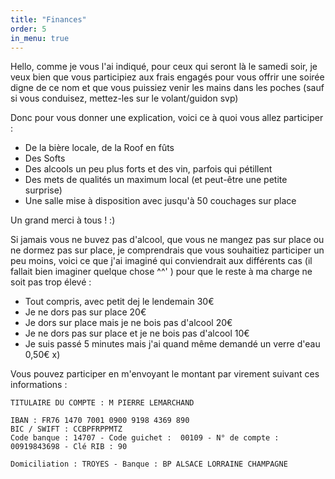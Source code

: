 ```yaml
---
title: "Finances"
order: 5
in_menu: true
---
```

Hello, comme je vous l'ai indiqué, pour ceux qui seront là le samedi soir, je veux bien que vous participiez aux frais engagés pour vous offrir une soirée digne de ce nom et que vous puissiez venir les mains dans les poches (sauf si vous conduisez, mettez-les sur le volant/guidon svp)

Donc pour vous donner une explication, voici ce à quoi vous allez participer :

- De la bière locale, de la Roof en fûts
- Des Softs
- Des alcools un peu plus forts et des vin, parfois qui pétillent
- Des mets de qualités un maximum local (et peut-être une petite surprise)
- Une salle mise à disposition avec jusqu'à 50 couchages sur place

Un grand merci à tous ! :)

Si jamais vous ne buvez pas d'alcool, que vous ne mangez pas sur place ou ne dormez pas sur place, je comprendrais que vous souhaitiez participer un peu moins, voici ce que j'ai imaginé qui conviendrait aux différents cas (il fallait bien imaginer quelque chose ^^' ) pour que le reste à ma charge ne soit pas trop élevé :

- Tout compris, avec petit dej le lendemain 30€
- Je ne dors pas sur place 20€
- Je dors sur place mais je ne bois pas d'alcool 20€
- Je ne dors pas sur place et je ne bois pas d'alcool 10€
- Je suis passé 5 minutes mais j'ai quand même demandé un verre d'eau 0,50€ x)

Vous pouvez participer en m'envoyant le montant par virement suivant ces informations :

```
TITULAIRE DU COMPTE : M PIERRE LEMARCHAND

IBAN : FR76 1470 7001 0900 9198 4369 890
BIC / SWIFT : CCBPFRPPMTZ
Code banque : 14707 - Code guichet :  00109 - N° de compte :  00919843698 - Clé RIB : 90

Domiciliation : TROYES - Banque : BP ALSACE LORRAINE CHAMPAGNE
``` 